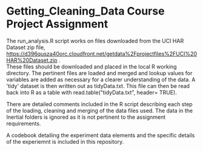 # Getting_Cleaning_Data Course Project Assignment

The run_analysis.R script works on files downloaded from the UCI HAR Dataset zip file, https://d396qusza40orc.cloudfront.net/getdata%2Fprojectfiles%2FUCI%20HAR%20Dataset.zip .  
These files should be downloaded and placed in the local R working directory.
The pertinent files are loaded and merged and lookup values for variables are added as necessary for a clearer understanding of the data.  A 'tidy' dataset is then written out as tidyData.txt.  This file can then be read back into R as a table with read.table("tidyData.txt", header= TRUE).

There are detailed comments included in the R script describing each step of the loading, cleaning and merging of the data files used.  The data in the Inertial folders is ignored as it is not pertinent to the assignment requirements.

A codebook detailing the experiment data elements and the specific details of the experiemnt is included in this repository.
